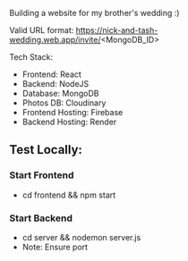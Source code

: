 Building a website for my brother's wedding :)

Valid URL format:
https://nick-and-tash-wedding.web.app/invite/<MongoDB_ID>

Tech Stack:
- Frontend: React
- Backend: NodeJS
- Database: MongoDB
- Photos DB: Cloudinary
- Frontend Hosting: Firebase
- Backend Hosting: Render

## Test Locally:
### Start Frontend
- cd frontend && npm start
### Start Backend
- cd server && nodemon server.js
- Note: Ensure port 